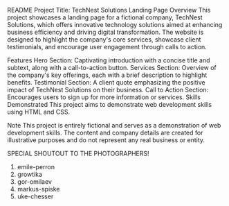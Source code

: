 README
Project Title: TechNest Solutions Landing Page
Overview
This project showcases a landing page for a fictional company, TechNest Solutions, which offers innovative technology solutions aimed at enhancing business efficiency and driving digital transformation. The website is designed to highlight the company's core services, showcase client testimonials, and encourage user engagement through calls to action.

Features
Hero Section: Captivating introduction with a concise title and subtext, along with a call-to-action button.
Services Section: Overview of the company's key offerings, each with a brief description to highlight benefits.
Testimonial Section: A client quote emphasizing the positive impact of TechNest Solutions on their business.
Call to Action Section: Encourages users to sign up for more information or services.
Skills Demonstrated
This project aims to demonstrate web development skills using HTML and CSS.

Note
This project is entirely fictional and serves as a demonstration of web development skills. The content and company details are created for illustrative purposes and do not represent any real business or entity.

SPECIAL SHOUTOUT TO THE PHOTOGRAPHERS!
1. emile-perron
2. growtika
3. gor-omilaev
4. markus-spiske
5. uke-chesser